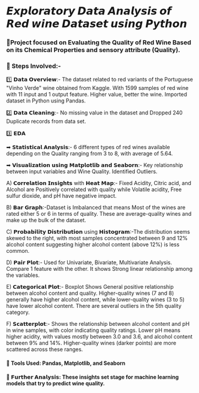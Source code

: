 # 𝙀𝙭𝙥𝙡𝙤𝙧𝙖𝙩𝙤𝙧𝙮 𝘿𝙖𝙩𝙖 𝘼𝙣𝙖𝙡𝙮𝙨𝙞𝙨 𝙤𝙛 𝙍𝙚𝙙 𝙬𝙞𝙣𝙚 𝘿𝙖𝙩𝙖𝙨𝙚𝙩 𝙪𝙨𝙞𝙣𝙜 𝙋𝙮𝙩𝙝𝙤𝙣 

### 🎯Project focused on Evaluating the Quality of Red Wine Based on its Chemical Properties and sensory attribute (Quality). 

### 📖 Steps Involved:-

1️⃣ 𝗗𝗮𝘁𝗮 𝗢𝘃𝗲𝗿𝘃𝗶𝗲𝘄:- The dataset related to red variants of the Portuguese "Vinho Verde" wine obtained from Kaggle. With 1599 samples of red wine with 11 input and 1 output feature. Higher value, better the wine. Imported dataset in Python using Pandas. 

2️⃣ 𝗗𝗮𝘁𝗮 𝗖𝗹𝗲𝗮𝗻𝗶𝗻𝗴:- No missing value in the dataset and Dropped 240 Duplicate records from data set.

3️⃣ 𝗘𝗗𝗔  

➡ 𝗦𝘁𝗮𝘁𝗶𝘀𝘁𝗶𝗰𝗮𝗹 𝗔𝗻𝗮𝗹𝘆𝘀𝗶𝘀:- 6 different types of red wines available depending on the Quality ranging from 3 to 8, with average of 5.64. 

➡ 𝗩𝗶𝘀𝘂𝗮𝗹𝗶𝘇𝗮𝘁𝗶𝗼𝗻 𝘂𝘀𝗶𝗻𝗴 𝗠𝗮𝘁𝗽𝗹𝗼𝘁𝗹𝗶𝗯 𝗮𝗻𝗱 𝗦𝗲𝗮𝗯𝗼𝗿𝗻:- Key relationship between input variables and Wine Quality. Identified Outliers. 

A) 𝗖𝗼𝗿𝗿𝗲𝗹𝗮𝘁𝗶𝗼𝗻 𝗜𝗻𝘀𝗶𝗴𝗵𝘁𝘀 with 𝗛𝗲𝗮𝘁 𝗠𝗮𝗽:- Fixed Acidity, Citric acid, and Alcohol are Positively correlated with quality while Volatile acidity, Free sulfur dioxide, and pH have negative impact. 

B) 𝗕𝗮𝗿 𝗚𝗿𝗮𝗽𝗵:-Dataset is Imbalanced that means Most of the wines are rated either 5 or 6 in terms of quality. These are average-quality wines and make up the bulk of the dataset. 

C) 𝗣𝗿𝗼𝗯𝗮𝗯𝗶𝗹𝗶𝘁𝘆 𝗗𝗶𝘀𝘁𝗿𝗶𝗯𝘂𝘁𝗶𝗼𝗻 using 𝗛𝗶𝘀𝘁𝗼𝗴𝗿𝗮𝗺:-The distribution seems skewed to the right, with most samples concentrated between 9 and 12% alcohol content suggesting higher alcohol content (above 12%) is less common. 

D) 𝗣𝗮𝗶𝗿 𝗣𝗹𝗼𝘁:- Used for Univariate, Bivariate, Multivariate Analysis. Compare 1 feature with the other. It shows Strong linear relationship among the variables. 

E) 𝗖𝗮𝘁𝗲𝗴𝗼𝗿𝗶𝗰𝗮𝗹 𝗣𝗹𝗼𝘁:- Boxplot Shows General positive relationship between alcohol content and quality. Higher-quality wines (7 and 8) generally have higher alcohol content, while lower-quality wines (3 to 5) have lower alcohol content. There are several outliers in the 5th quality category. 

F) 𝗦𝗰𝗮𝘁𝘁𝗲𝗿𝗽𝗹𝗼𝘁:- Shows the relationship between alcohol content and pH in wine samples, with color indicating quality ratings. Lower pH means higher acidity, with values mostly between 3.0 and 3.6, and alcohol content between 9% and 14%. Higher-quality wines (darker points) are more scattered across these ranges.

#### 📖 Tools Used: Pandas, Matplotlib, and Seaborn

#### 📖 𝗙𝘂𝗿𝘁𝗵𝗲𝗿 𝗔𝗻𝗮𝗹𝘆𝘀𝗶𝘀: These insights set stage for machine learning models that try to predict wine quality. 

